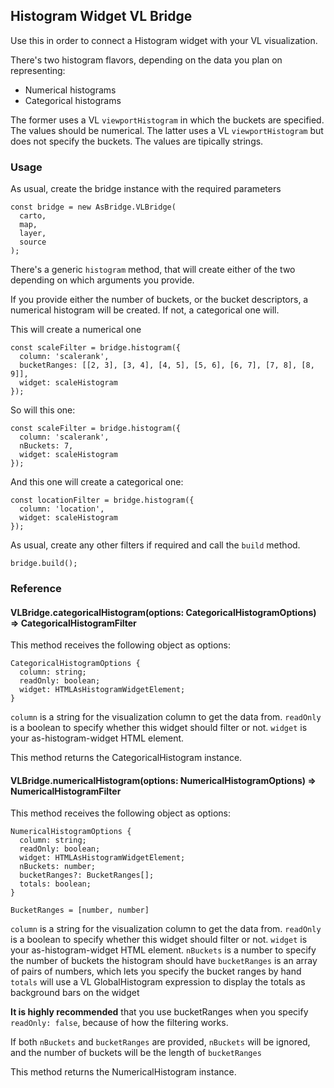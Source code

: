 ## Histogram Widget VL Bridge

Use this in order to connect a Histogram widget with your VL visualization.

There's two histogram flavors, depending on the data you plan on representing:
 - Numerical histograms
 - Categorical histograms

The former uses a VL `viewportHistogram` in which the buckets are specified. The values should be numerical.
The latter uses a VL `viewportHistogram` but does not specify the buckets. The values are tipically strings.

### Usage

As usual, create the bridge instance with the required parameters

```
const bridge = new AsBridge.VLBridge(
  carto,
  map,
  layer,
  source
);
```

There's a generic `histogram` method, that will create either of the two depending on which arguments you provide.

If you provide either the number of buckets, or the bucket descriptors, a numerical histogram will be created. If not,
a categorical one will.

This will create a numerical one
```
const scaleFilter = bridge.histogram({
  column: 'scalerank',
  bucketRanges: [[2, 3], [3, 4], [4, 5], [5, 6], [6, 7], [7, 8], [8, 9]],
  widget: scaleHistogram
});
```

So will this one:
```
const scaleFilter = bridge.histogram({
  column: 'scalerank',
  nBuckets: 7,
  widget: scaleHistogram
});
```

And this one will create a categorical one:
```
const locationFilter = bridge.histogram({
  column: 'location',
  widget: scaleHistogram
});
```

As usual, create any other filters if required and call the `build` method.

```
bridge.build();
```

### Reference

#### VLBridge.categoricalHistogram(options: CategoricalHistogramOptions) => CategoricalHistogramFilter

This method receives the following object as options:

```
CategoricalHistogramOptions {
  column: string;
  readOnly: boolean;
  widget: HTMLAsHistogramWidgetElement;
}
```

`column` is a string for the visualization column to get the data from.
`readOnly` is a boolean to specify whether this widget should filter or not.
`widget` is your as-histogram-widget HTML element.

This method returns the CategoricalHistogram instance.

#### VLBridge.numericalHistogram(options: NumericalHistogramOptions) => NumericalHistogramFilter

This method receives the following object as options:

```
NumericalHistogramOptions {
  column: string;
  readOnly: boolean;
  widget: HTMLAsHistogramWidgetElement;
  nBuckets: number;
  bucketRanges?: BucketRanges[];
  totals: boolean;
}

BucketRanges = [number, number]
```

`column` is a string for the visualization column to get the data from.
`readOnly` is a boolean to specify whether this widget should filter or not.
`widget` is your as-histogram-widget HTML element.
`nBuckets` is a number to specify the number of buckets the histogram should have
`bucketRanges` is an array of pairs of numbers, which lets you specify the bucket ranges by hand
`totals` will use a VL GlobalHistogram expression to display the totals as background bars on the widget

**It is highly recommended** that you use bucketRanges when you specify `readOnly: false`, because of how the filtering works.

If both `nBuckets` and `bucketRanges` are provided, `nBuckets` will be ignored, and the number of buckets will be the length of `bucketRanges`

This method returns the NumericalHistogram instance.
